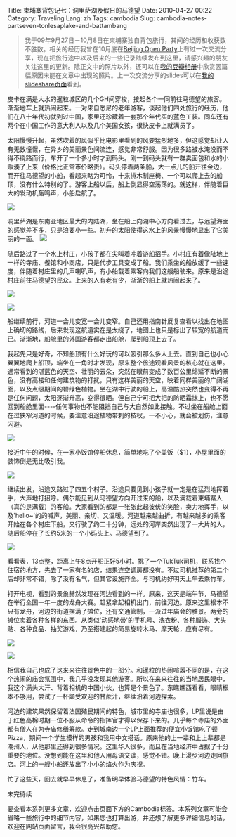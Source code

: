 Title: 柬埔寨背包记七：洞里萨湖及假日的马德望
Date: 2010-04-27 00:22
Category: Traveling
Lang: zh
Tags: cambodia
Slug: cambodia-notes-partseven-tonlesaplake-and-battambang

>我于09年9月27日－10月8日在柬埔寨独自背包旅行，其间的经历和收获数不胜数。相关的经历我曾在10月底在[Beijing Open Party](http://www.beijing-open-party.org)上有过一次交流分享，现在把旅行途中以及后来的一些记录陆续发布到这里，请感兴趣的朋友关注这里的更新。除正文中的照片以外，还可以在[我的豆瓣相册](http://www.douban.com/photos/album/20098136/)中欣赏因篇幅原因未能在文章中出现的照片。上一次交流分享的slides可以在[我的slideshare页面](http://www.slideshare.net/CNBorn)看到。

皮卡在满是大水的暹粒城区的几个GH间穿梭，接起各个一同前往马德望的旅客。渐渐地车上就热闹起来。一对来自悉尼的老年游客，谈起他们四处旅行的经历，他们在八十年代初就到过中国，家里还珍藏着一套那个年代买的蓝色工装。同车还有两个在中国工作的意大利人以及几个美国女孩，很快皮卡上就满员了。
 
太阳慢慢升起，虽然吹着的风似乎比电影里看到的风要猛烈地多，但这感觉却让人有无数憧憬，在异乡的美丽景色间流连，感觉非常舒服。因为很多路被水淹没而不得不绕路而行，车开了一个多小时才到码头。刚一到码头就有一群卖面包和水的小贩湊了上来（价格比正常市价略贵）。码头停着两条船，大一点儿的船开往金边，而开往马德望的小船，看起来略为可怜，十来排木制座椅、一个可以爬上去的船顶，没有什么特别的了。游客上船以后，船上倒显得空荡荡的。就这样，伴随着巨大的发动机轰鸣声，小船启航了。

![](images/travel/cambodia/158-P1050466-thumb-500x375-157.jpg)

洞里萨湖是东南亚地区最大的内陆湖，坐在船上向湖中心方向看过去，与远望海面的感觉差不多，只是浪要小一些。初升的太阳使得这水上的风景慢慢地显出了它美丽的一面。
![](images/travel/cambodia/139-DSC_0760-thumb-500x335-133.jpg)

随后路过了一个水上村庄，小孩子都在尖叫着冲着游船招手。小村庄有着像陆地上一样的寺庙、餐馆和小商店，只是代步工具变成了船。我们乘坐的船放缓了一些速度，伴随着村庄里的几声喇叭声，有小船载着乘客向我们这艘船驶来。原来是沿途村庄前往马德望的民众。上来的人有老有少，渐渐的船上就热闹起来了。

![](images/travel/cambodia/141-DSC_0818-thumb-640x302-131.jpg)

![](images/travel/cambodia/143-DSC_0810-thumb-500x335-136.jpg)

船继续前行，河道一会儿变宽一会儿变窄。自己还用指南针反复查看以找出在地图上确切的路线，后来发现这航道实在是太绕了，地图上也只是标出了较宽的航道而已。渐渐地，船舱里的外国游客都走出船舱，爬到船顶上去了。

我起先只是好奇，不知船顶有什么好玩的可以吸引那么多人上去。直到自己也小心翼翼地爬上船顶，端坐在一角时才发现，原来整个旅途观看风景的核心就在这里。通常看到的湛蓝色的天空、壮丽的云朵，突然在眼前变成了数百公里绵延不断的景色，没有高楼和任何建筑物的打扰，只有这样美丽的天空，映着同样美丽的广阔湖面，以及点缀期间的碧绿色植物。坐在湖中行驶的船上，高温酷热突然也变得不再是任何问题，太阳逐渐升高，变得很晒。但自己宁可把大把的防晒霜抹上，也不愿回到船舱里面----任何事物也不能阻挡自己与大自然如此接触。不过坐在船舱上面在过狭窄河道的时候，要注意沿途植物带刺的枝杈，一不小心，就会被划伤，注意闪避。

![](images/travel/cambodia/145-Touring_TonleSapLake-thumb-640x428-135.jpg)

接近中午的时候，在一家小饭馆停船休息，简单地吃了个盖饭（$1），小屋里面的装饰倒是无比吸引我。

![](images/travel/cambodia/148-P1050544-thumb-500x375-147.jpg)

继续出发，沿途又路过了四五个村子。沿途只要见到小孩子就一定是在猛烈地挥着手，大声地打招呼。偶尔能见到从马德望方向开过来的船，以及满载着柬埔寨人（真的是满载）的客船。大家看到的都是一张张此起彼伏的笑脸，卖力地挥手，以及'hello~'的的喊声，美丽、亲切、又温暖。河道越来越曲折，有越来越多的乘客开始在各个村庄下船，又行驶了约二十分钟，远处的河岸突然出现了一大片的人，随后船停在了长约5米的一个小码头上。马德望到了。

![](images/travel/cambodia/150-DSC_0945-thumb-500x335-132.jpg)

看看表，13点整，距离上午8点开船正好5小时。挑了一个TukTuk司机，联系找个住宿的地方，先去了一家有名的店，结果连空调房都没有。不过司机推荐的第二个店却非常不错，除了没有名气，但其它设施齐全。与司机约好明天上午去乘竹车。

打开电视，看到的景象赫然发现在河边看到的一样。原来，这天是端午节，马德望在举行全国一年一度的龙舟大赛。赶紧拿起相机出门，前往河边。原来这里根本不只有龙舟，河边的街道摆满了摊位，还有交通管制，一派过年庙会的胜景。两旁的摊位卖着各种各样的东西。从类似'动感地带'的手机号、洗衣粉、各种服饰、大头贴、各种食品、抽奖游戏，乃至搭建起的简易旋转木马、摩天轮，应有尽有。

![](images/travel/cambodia/152-P1050589-thumb-500x666-138.jpg)

![](images/travel/cambodia/154-Battambang_City-thumb-640x428-137.jpg)

相信我自己也成了这来来往往景色中的一部分。和暹粒的热闹喧嚣不同的是，在这个热闹的庙会氛围中，我几乎没发现其他游客。所以在来来往往的当地居民眼中，我这个满头大汗、背着相机的中国小伙，也算是个景色了。东瞧瞧西看看，眼睛根本不够用，尝试了一杯颇受欢迎的甘蔗汁，继续沿着河边探索。

河边的建筑果然保留着法国殖民期间的特色，城市里的寺庙也很多，LP里说是由于红色高棉时期一位不服从命令的指挥官才得以保存下来的。几乎每个寺庙的外面都有僧人在为寺庙修缮筹款。走到城南边一个LP上面推荐的便宜小饭馆吃了顿Pizza，期间一个学生模样的男孩和我用中文搭话。原来他的上一辈和上上辈都是潮州人，从他那里还得到很多情况。这里华人很多，而且在当地经济中占据了十分重要的地位。没想到能在这里和他人用母语交谈，感觉不错。晚上漫步河边走回旅店。河上的一艘小船还放出了小小的焰火作为庆祝。

忙了这些天，回去就早早休息了，准备明早体验马德望的特色风情：竹车。

未完待续

要查看本系列更多文章，欢迎点击页面下方的Cambodia标签。本系列文章可能会省略一些旅行中的细节内容，如果您也打算出游，并还想了解更多详细信息的话，欢迎在网站页面留言，我会很高兴帮助您。

